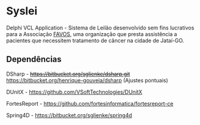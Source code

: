 ﻿# Syslei


Delphi VCL Application - Sistema de Leilão desenvolvido sem fins lucrativos para a Associação [FAVOS](https://www.facebook.com/FavosJatai/?fref=ts), uma organização que presta assistência a pacientes que necessitem tratamento de câncer na cidade de Jataí-GO.

## Dependências

DSharp - ~~https://bitbucket.org/sglienke/dsharp.git~~ https://bitbucket.org/henrique-gouveia/dsharp (Ajustes pontuais)

DUnitX - https://github.com/VSoftTechnologies/DUnitX

FortesReport - https://github.com/fortesinformatica/fortesreport-ce

Spring4D - https://bitbucket.org/sglienke/spring4d